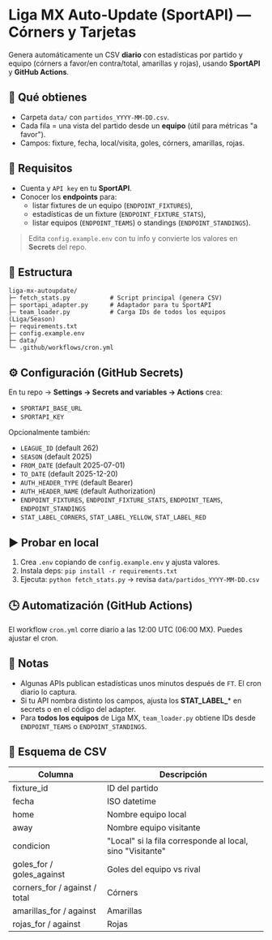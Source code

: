 # Liga MX Auto-Update (SportAPI) — Córners y Tarjetas

Genera automáticamente un CSV **diario** con estadísticas por partido y equipo (córners a favor/en contra/total, amarillas y rojas), usando **SportAPI** y **GitHub Actions**.

## 🚀 Qué obtienes
- Carpeta `data/` con `partidos_YYYY-MM-DD.csv`.
- Cada fila = una vista del partido desde un **equipo** (útil para métricas "a favor").
- Campos: fixture, fecha, local/visita, goles, córners, amarillas, rojas.

## 🔑 Requisitos
- Cuenta y `API key` en tu **SportAPI**.
- Conocer los **endpoints** para:
  - listar fixtures de un equipo (`ENDPOINT_FIXTURES`),
  - estadísticas de un fixture (`ENDPOINT_FIXTURE_STATS`),
  - listar equipos (`ENDPOINT_TEAMS`) o standings (`ENDPOINT_STANDINGS`).

> Edita `config.example.env` con tu info y convierte los valores en **Secrets** del repo.

## 🧩 Estructura
```
liga-mx-autoupdate/
├─ fetch_stats.py           # Script principal (genera CSV)
├─ sportapi_adapter.py      # Adaptador para tu SportAPI
├─ team_loader.py           # Carga IDs de todos los equipos (Liga/Season)
├─ requirements.txt
├─ config.example.env
├─ data/
└─ .github/workflows/cron.yml
```

## ⚙️ Configuración (GitHub Secrets)
En tu repo → **Settings → Secrets and variables → Actions** crea:
- `SPORTAPI_BASE_URL`
- `SPORTAPI_KEY`

Opcionalmente también:
- `LEAGUE_ID` (default 262)
- `SEASON` (default 2025)
- `FROM_DATE` (default 2025-07-01)
- `TO_DATE` (default 2025-12-20)
- `AUTH_HEADER_TYPE` (default Bearer)
- `AUTH_HEADER_NAME` (default Authorization)
- `ENDPOINT_FIXTURES`, `ENDPOINT_FIXTURE_STATS`, `ENDPOINT_TEAMS`, `ENDPOINT_STANDINGS`
- `STAT_LABEL_CORNERS`, `STAT_LABEL_YELLOW`, `STAT_LABEL_RED`

## ▶️ Probar en local
1. Crea `.env` copiando de `config.example.env` y ajusta valores.
2. Instala deps: `pip install -r requirements.txt`
3. Ejecuta: `python fetch_stats.py` → revisa `data/partidos_YYYY-MM-DD.csv`

## 🕒 Automatización (GitHub Actions)
El workflow `cron.yml` corre diario a las 12:00 UTC (06:00 MX). Puedes ajustar el cron.

## 🧠 Notas
- Algunas APIs publican estadísticas unos minutos después de `FT`. El cron diario lo captura.
- Si tu API nombra distinto los campos, ajusta los **STAT_LABEL_*** en secrets o en el código del adapter.
- Para **todos los equipos** de Liga MX, `team_loader.py` obtiene IDs desde `ENDPOINT_TEAMS` o `ENDPOINT_STANDINGS`.

## 📄 Esquema de CSV
| Columna | Descripción |
|---|---|
| fixture_id | ID del partido |
| fecha | ISO datetime |
| home | Nombre equipo local |
| away | Nombre equipo visitante |
| condicion | "Local" si la fila corresponde al local, sino "Visitante" |
| goles_for / goles_against | Goles del equipo vs rival |
| corners_for / against / total | Córners |
| amarillas_for / against | Amarillas |
| rojas_for / against | Rojas |
